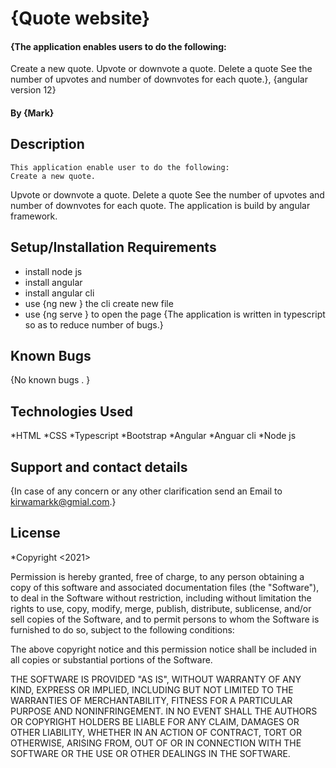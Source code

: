 # {Quote website}
#### {The application enables users to do the following:
Create a new quote.
Upvote or downvote a quote.
Delete a quote
See the number of upvotes and number of downvotes for each quote.}, {angular version 12}
#### By **{Mark}**
## Description
    This application enable user to do the following:
    Create a new quote.
Upvote or downvote a quote.
Delete a quote
See the number of upvotes and number of downvotes for each quote.
The application is build by angular framework.
## Setup/Installation Requirements
* install node js
* install angular 
* install angular cli
* use {ng new <file name>} the cli create new file
* use {ng serve } to open the page 
{The application is written in typescript so as to reduce number of bugs.}
## Known Bugs
{No known bugs . }
## Technologies Used
*HTML
*CSS
*Typescript
*Bootstrap
*Angular 
*Anguar cli
*Node  js
## Support and contact details
{In case of any concern or any other clarification send an Email to kirwamarkk@gmial.com.}
## License
*Copyright <2021> <Mark Kirwa>

Permission is hereby granted, free of charge, to any person obtaining a copy of this software and associated documentation files (the "Software"), to deal in the Software without restriction, including without limitation the rights to use, copy, modify, merge, publish, distribute, sublicense, and/or sell copies of the Software, and to permit persons to whom the Software is furnished to do so, subject to the following conditions:

The above copyright notice and this permission notice shall be included in all copies or substantial portions of the Software.

THE SOFTWARE IS PROVIDED "AS IS", WITHOUT WARRANTY OF ANY KIND, EXPRESS OR IMPLIED, INCLUDING BUT NOT LIMITED TO THE WARRANTIES OF MERCHANTABILITY, FITNESS FOR A PARTICULAR PURPOSE AND NONINFRINGEMENT. IN NO EVENT SHALL THE AUTHORS OR COPYRIGHT HOLDERS BE LIABLE FOR ANY CLAIM, DAMAGES OR OTHER LIABILITY, WHETHER IN AN ACTION OF CONTRACT, TORT OR OTHERWISE, ARISING FROM, OUT OF OR IN CONNECTION WITH THE SOFTWARE OR THE USE OR OTHER DEALINGS IN THE SOFTWARE.
  